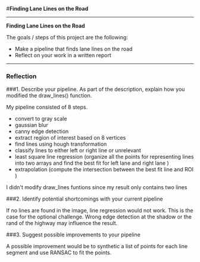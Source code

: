 #**Finding Lane Lines on the Road** 


---

**Finding Lane Lines on the Road**

The goals / steps of this project are the following:
* Make a pipeline that finds lane lines on the road
* Reflect on your work in a written report


 
---

### Reflection

###1. Describe your pipeline. As part of the description, explain how you modified the draw_lines() function.

My pipeline consisted of 8 steps. 

* convert to gray scale 
* gaussian blur
* canny edge detection
* extract region of interest based on 8 vertices
* find lines using hough transformation
* classify lines to either left or right line or unrelevant  
* least square line regression (organize all the points for representing lines into two arrays and find the best fit for left lane and right lane )
* extrapolation (compute the intersection between the best fit line and ROI ) 

I didn't modify draw_lines funtions since my result only contains two lines

 


###2. Identify potential shortcomings with your current pipeline

If no lines are found in the image,  line regression would not work. This is the case for the optional challenge. Wrong edge detection at the shadow or the rand of the highway may influence the result. 


###3. Suggest possible improvements to your pipeline

A possible improvement would be to synthetic a list of points for each line segment and use RANSAC to fit the points.

 
